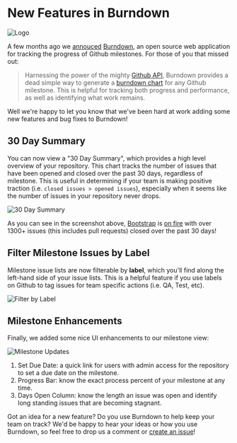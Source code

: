 # New Features in Burndown

![Logo][6]

A few months ago we [annouced][1] [Burndown][2], an open source web application for
tracking the progress of Github milestones. For those of you that missed out:

> Harnessing the power of the mighty [Github API][3], Burndown provides a dead
simple way to generate a [burndown chart][4] for any Github milestone. This is
helpful for tracking both progress and performance, as well as identifying what
work remains.

Well we're happy to let you know that we've been hard at work adding some new
features and bug fixes to Burndown!

## 30 Day Summary

You can now view a "30 Day Summary", which provides a high level overview of
your repository. This chart tracks the number of issues that have been
opened and closed over the past 30 days, regardless of milestone. This is
useful in determining if your team is making positive traction
(i.e. `closed issues > opened issues`), especially when it seems like the
number of issues in your repository never drops.

![30 Day Summary][7]

As you can see in the screenshot above, [Bootstrap][8] is [on fire][9] with
over 1300+ issues (this includes pull requests) closed over the past 30 days!

## Filter Milestone Issues by Label

Milestone issue lists are now filterable by **label**, which you'll find along
the left-hand side of your issue lists. This is a helpful feature if you use
labels on Github to tag issues for team specific actions (i.e. QA, Test, etc).

![Filter by Label][10]

## Milestone Enhancements

Finally, we added some nice UI enhancements to our milestone view:

![Milestone Updates][11]

1. Set Due Date: a quick link for users with admin access for the repository to
                 set a due date on the milestone.
1. Progress Bar: know the exact process percent of your milestone at any time.
1. Days Open Column: know the length an issue was open and identify long
                     standing issues that are becoming stagnant.

Got an idea for a new feature? Do you use Burndown to help keep your team on
track? We'd be happy to hear your ideas or how you use Burndown, so feel free
to drop us a comment or [create an issue][5]!

[1]: http://www.appneta.com/blog/burndown-before-you-burn-out/
[2]: http://burndown.io
[3]: http://developer.github.com/v3/
[4]: http://en.wikipedia.org/wiki/Burn_down_chart
[5]: https://github.com/appneta/burndown/issues/new
[6]: https://raw.github.com/danriti/moleskine/master/burndown-new-features/images/logo.png
[7]: https://raw.github.com/danriti/moleskine/master/burndown-new-features/images/30_day_summary.png
[8]: https://github.com/twbs/bootstrap
[9]: http://www.youtube.com/watch?v=X7dFMbubxr4
[10]: https://raw.github.com/danriti/moleskine/master/burndown-new-features/images/filter_by_label.png
[11]: https://raw.github.com/danriti/moleskine/master/burndown-new-features/images/milestone_updates.png
